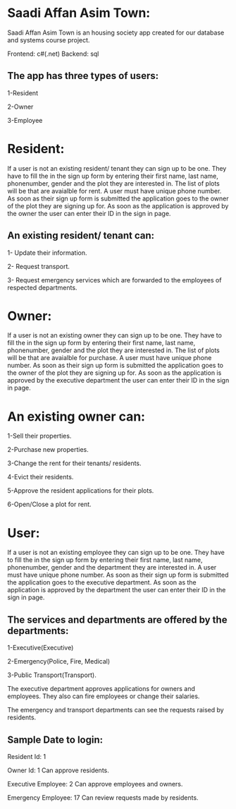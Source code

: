 # Saadi Affan Asim Town:

Saadi Affan Asim Town is an housing society app created for our database and systems course project.

Frontend: c#(.net)
Backend: sql

## The app has three types of users:

1-Resident

2-Owner

3-Employee

# Resident:

If a user is not an existing resident/ tenant they can sign up to be one. They have to fill the in the sign up form by entering 
their first name, last name, phonenumber, gender and the plot they are interested in. The list of plots will be that are avaialble for rent.
A user must have unique phone number. As soon as their sign up form is submitted the application goes to the owner of the plot they 
are signing up for. As soon as the application is approved by the owner the user can enter their ID in the sign in page.

## An existing resident/ tenant can:

1- Update their information. 

2- Request transport.

3- Request emergency services which are forwarded to the employees of respected departments.

# Owner:

If a user is not an existing owner they can sign up to be one. They have to fill the in the sign up form by entering 
their first name, last name, phonenumber, gender and the plot they are interested in. The list of plots will be that are avaialble for purchase.
A user must have unique phone number. As soon as their sign up form is submitted the application goes to the owner of the plot they 
are signing up for. As soon as the application is approved by the executive department the user can enter their ID in the sign in page.

# An existing owner can:

1-Sell their properties.

2-Purchase new properties.

3-Change the rent for their tenants/ residents.

4-Evict their residents.

5-Approve the resident applications for their plots.

6-Open/Close a plot for rent.

# User:

If a user is not an existing employee they can sign up to be one. They have to fill the in the sign up form by entering 
their first name, last name, phonenumber, gender and the department they are interested in. 
A user must have unique phone number. As soon as their sign up form is submitted the application goes to the executive department.
As soon as the application is approved by the department the user can enter their ID in the sign in page.

## The services and departments are offered by the departments:

1-Executive(Executive)

2-Emergency(Police, Fire, Medical)

3-Public Transport(Transport).

The executive department approves applications for owners and employees. They also can fire employees or change their salaries.

The emergency and transport departments can see the requests raised by residents.

## Sample Date to login:
Resident Id: 1

Owner Id: 1 Can approve residents.

Executive Employee: 2 Can approve employees and owners.

Emergency Employee: 17 Can review requests made by residents.
